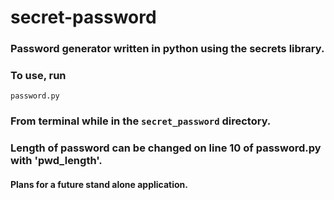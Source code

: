 # secret-password
### Password generator written in python using the secrets library.
### To use, run
    password.py
 ### From terminal while in the ```secret_password``` directory.
### Length of password can be changed on line 10 of password.py with 'pwd_length'.

#### Plans for a future stand alone application.

